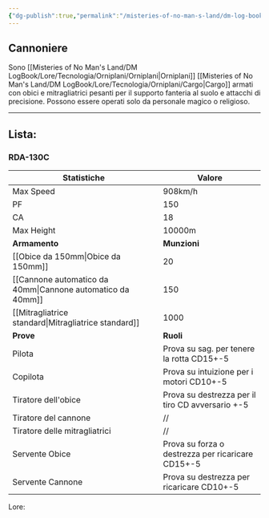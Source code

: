 ```yaml
---
{"dg-publish":true,"permalink":"/misteries-of-no-man-s-land/dm-log-book/lore/tecnologia/orniplani/cannoniere/"}
---
```


## Cannoniere
Sono [[Misteries of No Man's Land/DM LogBook/Lore/Tecnologia/Orniplani/Orniplani\|Orniplani]] [[Misteries of No Man's Land/DM LogBook/Lore/Tecnologia/Orniplani/Cargo\|Cargo]] armati con obici e mitragliatrici pesanti per il supporto fanteria al suolo e attacchi di precisione. Possono essere operati solo da personale magico o religioso.

--- 
## Lista:
### RDA-130C
| Statistiche                    | **Valore**                                        |
| ------------------------------ | ------------------------------------------------- |
| Max Speed                      | 908km/h                                           |
| PF                             | 150                                               |
| CA                             | 18                                                |
| Max Height                     | 10000m                                            |
| **Armamento**                  | **Munzioni**                                      |
| [[Obice da 150mm\|Obice da 150mm]]             | 20                                                |
| [[Cannone automatico da 40mm\|Cannone automatico da 40mm]] | 150                                               |
| [[Mitragliatrice standard\|Mitragliatrice standard]]    | 1000                                              |
| **Prove**                      | **Ruoli**                                         |
| Pilota                         | Prova su sag. per tenere la rotta CD15+-5         |
| Copilota                       | Prova su intuizione per i motori CD10+-5          |
| Tiratore dell'obice            | Prova su destrezza per il tiro CD avversario +-5  |
| Tiratore del cannone           | //                                                |
| Tiratore delle mitragliatrici  | //                                                |
| Servente Obice                 | Prova su forza o destrezza per ricaricare CD15+-5 |
| Servente Cannone               | Prova su destrezza per ricaricare CD10+-5         |
Lore: